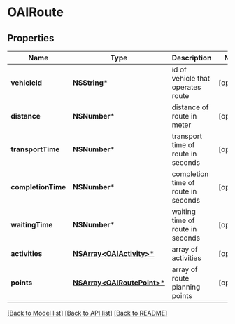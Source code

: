 # OAIRoute

## Properties
Name | Type | Description | Notes
------------ | ------------- | ------------- | -------------
**vehicleId** | **NSString*** | id of vehicle that operates route | [optional] 
**distance** | **NSNumber*** | distance of route in meter | [optional] 
**transportTime** | **NSNumber*** | transport time of route in seconds | [optional] 
**completionTime** | **NSNumber*** | completion time of route in seconds | [optional] 
**waitingTime** | **NSNumber*** | waiting time of route in seconds | [optional] 
**activities** | [**NSArray&lt;OAIActivity&gt;***](OAIActivity.md) | array of activities | [optional] 
**points** | [**NSArray&lt;OAIRoutePoint&gt;***](OAIRoutePoint.md) | array of route planning points | [optional] 

[[Back to Model list]](../README.md#documentation-for-models) [[Back to API list]](../README.md#documentation-for-api-endpoints) [[Back to README]](../README.md)


